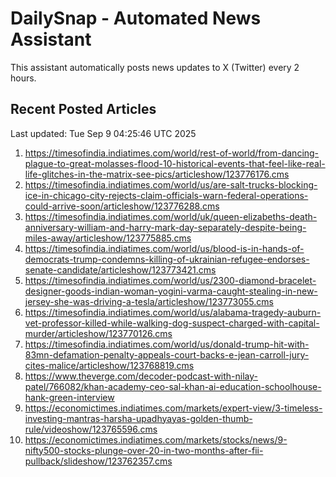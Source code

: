 # DailySnap - Automated News Assistant

This assistant automatically posts news updates to X (Twitter) every 2 hours.

## Recent Posted Articles

Last updated: Tue Sep  9 04:25:46 UTC 2025

1. https://timesofindia.indiatimes.com/world/rest-of-world/from-dancing-plague-to-great-molasses-flood-10-historical-events-that-feel-like-real-life-glitches-in-the-matrix-see-pics/articleshow/123776176.cms
2. https://timesofindia.indiatimes.com/world/us/are-salt-trucks-blocking-ice-in-chicago-city-rejects-claim-officials-warn-federal-operations-could-arrive-soon/articleshow/123776288.cms
3. https://timesofindia.indiatimes.com/world/uk/queen-elizabeths-death-anniversary-william-and-harry-mark-day-separately-despite-being-miles-away/articleshow/123775885.cms
4. https://timesofindia.indiatimes.com/world/us/blood-is-in-hands-of-democrats-trump-condemns-killing-of-ukrainian-refugee-endorses-senate-candidate/articleshow/123773421.cms
5. https://timesofindia.indiatimes.com/world/us/2300-diamond-bracelet-designer-goods-indian-woman-yogini-varma-caught-stealing-in-new-jersey-she-was-driving-a-tesla/articleshow/123773055.cms
6. https://timesofindia.indiatimes.com/world/us/alabama-tragedy-auburn-vet-professor-killed-while-walking-dog-suspect-charged-with-capital-murder/articleshow/123770126.cms
7. https://timesofindia.indiatimes.com/world/us/donald-trump-hit-with-83mn-defamation-penalty-appeals-court-backs-e-jean-carroll-jury-cites-malice/articleshow/123768819.cms
8. https://www.theverge.com/decoder-podcast-with-nilay-patel/766082/khan-academy-ceo-sal-khan-ai-education-schoolhouse-hank-green-interview
9. https://economictimes.indiatimes.com/markets/expert-view/3-timeless-investing-mantras-harsha-upadhyayas-golden-thumb-rule/videoshow/123765596.cms
10. https://economictimes.indiatimes.com/markets/stocks/news/9-nifty500-stocks-plunge-over-20-in-two-months-after-fii-pullback/slideshow/123762357.cms
